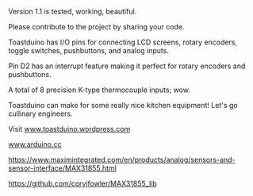 Version 1.1 is tested, working, beautiful. 

Please contribute to the project by sharing your code. 

Toastduino has I/O pins for connecting LCD screens, rotary encoders, toggle switches, pushbuttons, and analog inputs.

Pin D2 has an interrupt feature making it perfect for rotary encoders and pushbuttons. 

A total of 8 precision K-type thermocouple inputs; wow.

Toastduino can make for some really nice kitchen equipment! Let's go cullinary engineers.

Visit www.toastduino.wordpress.com


www.arduino.cc

https://www.maximintegrated.com/en/products/analog/sensors-and-sensor-interface/MAX31855.html

https://github.com/coryjfowler/MAX31855_lib
